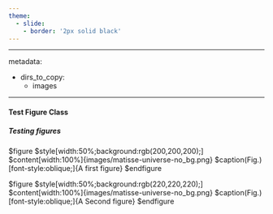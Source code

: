 ```yaml
---
theme:
  - slide:
    - border: '2px solid black'
---
```


---
metadata:
  - dirs_to_copy:
    - images
---

#### Test Figure Class

##### Testing figures

$figure
$style[width:50%;background:rgb(200,200,200);]
$content[width:100%]{images/matisse-universe-no_bg.png}
$caption(Fig.)[font-style:oblique;]{A first figure}
$endfigure

$figure
$style[width:50%;background:rgb(220,220,220);]
$content[width:100%]{images/matisse-universe-no_bg.png}
$caption(Fig.)[font-style:oblique;]{A Second figure}
$endfigure
